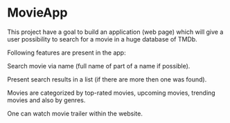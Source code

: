 # MovieApp
This project have a goal to build an application (web page) which will give a user possibility to search for a movie in a huge database of TMDb.

Following features are present in the app:

Search movie via name (full name of part of a name if possible).

Present search results in a list (if there are more then one was found).

Movies are categorized by top-rated movies, upcoming movies, trending movies and also by genres.

One can watch movie trailer within the website.
